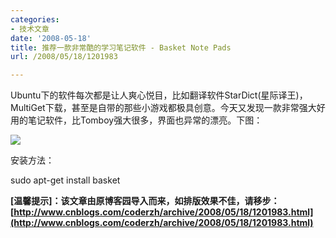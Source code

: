 ```yaml
---
categories:
- 技术文章
date: '2008-05-18'
title: 推荐一款非常酷的学习笔记软件 - Basket Note Pads
url: /2008/05/18/1201983

---
```



Ubuntu下的软件每次都是让人爽心悦目，比如翻译软件StarDict(星际译王)，MultiGet下载，甚至是自带的那些小游戏都极具创意。今天又发现一款非常强大好用的笔记软件，比Tomboy强大很多，界面也异常的漂亮。下图：

![](http://www.cnblogs.com/images/cnblogs_com/coderzh/BasketNote.png)

安装方法：

sudo apt-get install basket

**[温馨提示]：该文章由原博客园导入而来，如排版效果不佳，请移步：[http://www.cnblogs.com/coderzh/archive/2008/05/18/1201983.html](http://www.cnblogs.com/coderzh/archive/2008/05/18/1201983.html)**